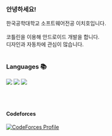 ### 안녕하세요!
<p>한국공학대학교 소프트웨어전공 이치호입니다.</br></br>
코틀린을 이용해 안드로이드 개발을 합니다.</br>
디자인과 자동차에 관심이 많습니다.</br></br></p>

### Languages 📚
<a href="https://kotlinlang.org" target="_blank"><img src="https://img.shields.io/badge/Kotlin-8A4AFD?style=flat-square&logo=Kotlin&logoColor=F46515"/></a>
<a href="https://python.org" target="_blank"><img src="https://img.shields.io/badge/Python-0277BD?style=flat-square&logo=Python&logoColor=FFC107"/></a>
<a href="https://dart.dev" target="_blank"><img src="https://img.shields.io/badge/Dart-03589B?style=flat-square&logo=Python&logoColor=2BB7F6"/></a>
<!--
<a href="http://www.open-std.org/jtc1/sc22/wg21/" target="_blank"><img src="https://img.shields.io/badge/C++-00599C?style=flat-square&logo=C%2B%2B&logoColor=white"/></a>
<a href="https://developer.mozilla.org/ko/docs/Web/JavaScript" target="_blank"><img src="https://img.shields.io/badge/JavaScript-F7DF1E?style=flat-square&logo=JavaScript&logoColor=black"/></a>
-->

</br>
</br>

<!--
#### BOJ 📘
[![Solved.ac
프로필](http://mazassumnida.wtf/api/v2/generate_badge?boj=ThinkingDobby)](https://solved.ac/ThinkingDobby)</br>
-->

#### Codeforces
[![CodeForces Profile](https://cf.leed.at?id=CHIHO)](https://codeforces.com/profile/CHIHO)
